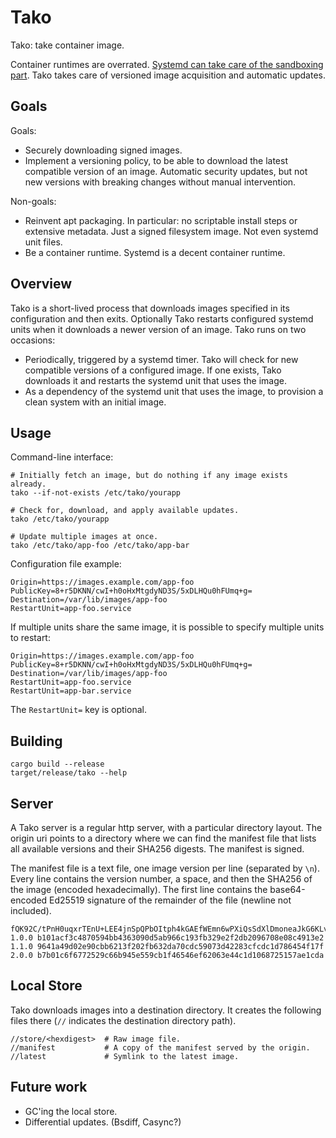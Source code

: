 # Tako

Tako: take container image.

Container runtimes are overrated. [Systemd can take care of the sandboxing
part][containers-systemd]. Tako takes care of versioned image acquisition
and automatic updates.

## Goals

Goals:

 * Securely downloading signed images.
 * Implement a versioning policy, to be able to download the latest compatible
   version of an image. Automatic security updates, but not new versions with
   breaking changes without manual intervention.

Non-goals:

 * Reinvent apt packaging. In particular: no scriptable install steps or
   extensive metadata. Just a signed filesystem image. Not even systemd unit
   files.
 * Be a container runtime. Systemd is a decent container runtime.

## Overview

Tako is a short-lived process that downloads images specified in its
configuration and then exits. Optionally Tako restarts configured systemd units
when it downloads a newer version of an image. Tako runs on two occasions:

 * Periodically, triggered by a systemd timer. Tako will check for new
   compatible versions of a configured image. If one exists, Tako downloads it
   and restarts the systemd unit that uses the image.
 * As a dependency of the systemd unit that uses the image, to provision a clean
   system with an initial image.

## Usage

Command-line interface:

    # Initially fetch an image, but do nothing if any image exists already.
    tako --if-not-exists /etc/tako/yourapp

    # Check for, download, and apply available updates.
    tako /etc/tako/yourapp

    # Update multiple images at once.
    tako /etc/tako/app-foo /etc/tako/app-bar

Configuration file example:

    Origin=https://images.example.com/app-foo
    PublicKey=8+r5DKNN/cwI+h0oHxMtgdyND3S/5xDLHQu0hFUmq+g=
    Destination=/var/lib/images/app-foo
    RestartUnit=app-foo.service

If multiple units share the same image, it is possible to specify multiple units
to restart:

    Origin=https://images.example.com/app-foo
    PublicKey=8+r5DKNN/cwI+h0oHxMtgdyND3S/5xDLHQu0hFUmq+g=
    Destination=/var/lib/images/app-foo
    RestartUnit=app-foo.service
    RestartUnit=app-bar.service

The `RestartUnit=` key is optional.

## Building

    cargo build --release
    target/release/tako --help

## Server

A Tako server is a regular http server, with a particular directory layout. The
origin uri points to a directory where we can find the manifest file that lists
all available versions and their SHA256 digests. The manifest is signed.

The manifest file is a text file, one image version per line (separated by
`\n`). Every line contains the version number, a space, and then the SHA256
of the image (encoded hexadecimally). The first line contains the base64-encoded
Ed25519 signature of the remainder of the file (newline not included).

    fQK92C/tPnH0uqxrTEnU+LEE4jnSpQPbOItph4kGAEfWEmn6wPXiQsSdXlDmoneaJkG6KLvInTvB7FlELoeQFg==
    1.0.0 b101acf3c4870594bb4363090d5ab966c193fb329e2f2db2096708e08c4913e2
    1.1.0 9641a49d02e90cbb6213f202fb632da70cdc59073d42283cfcdc1d786454f17f
    2.0.0 b7b01c6f6772529c66b945e559cb1f46546ef62063e44c1d1068725157ae1cda

## Local Store

Tako downloads images into a destination directory. It creates the following
files there (`//` indicates the destination directory path).

    //store/<hexdigest>  # Raw image file.
    //manifest           # A copy of the manifest served by the origin.
    //latest             # Symlink to the latest image.

## Future work

 * GC'ing the local store.
 * Differential updates. (Bsdiff, Casync?)

[containers-systemd]: https://media.ccc.de/v/ASG2017-101-containers_without_a_container_manager_with_systemd
